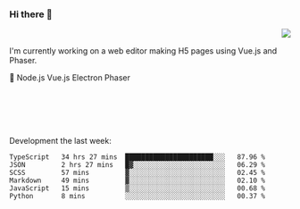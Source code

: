 ### Hi there 👋

<img align="right" src="https://github-readme-stats.vercel.app/api?username=jasonpanggo"/>

<br>
<p align="left">
I'm currently working on a web editor making H5 pages using Vue.js and Phaser.
</p>
<p align="left">
📖 Node.js Vue.js Electron Phaser
</p>
<br>
<br>
<br>
<br>

Development the last week:
<!--START_SECTION:waka-->

```text
TypeScript   34 hrs 27 mins  ██████████████████████░░░   87.96 %
JSON         2 hrs 27 mins   █▓░░░░░░░░░░░░░░░░░░░░░░░   06.29 %
SCSS         57 mins         ▓░░░░░░░░░░░░░░░░░░░░░░░░   02.45 %
Markdown     49 mins         ▓░░░░░░░░░░░░░░░░░░░░░░░░   02.10 %
JavaScript   15 mins         ▒░░░░░░░░░░░░░░░░░░░░░░░░   00.68 %
Python       8 mins          ░░░░░░░░░░░░░░░░░░░░░░░░░   00.37 %
```

<!--END_SECTION:waka-->

<!--
**JASONPANGGO/jasonpanggo** is a ✨ _special_ ✨ repository because its `README.md` (this file) appears on your GitHub profile.

Here are some ideas to get you started:

- 🔭 I’m currently working on ...
- 🌱 I’m currently learning ...
- 👯 I’m looking to collaborate on ...
- 🤔 I’m looking for help with ...
- 💬 Ask me about ...
- 📫 How to reach me: ...
- 😄 Pronouns: ...
- ⚡ Fun fact: ...
-->

